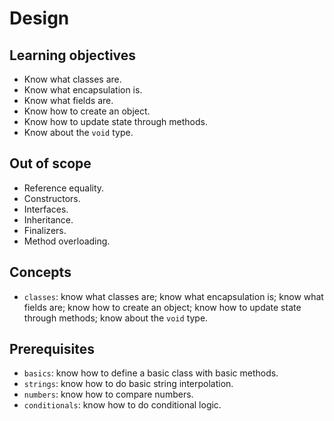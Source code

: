 # Design

## Learning objectives

- Know what classes are.
- Know what encapsulation is.
- Know what fields are.
- Know how to create an object.
- Know how to update state through methods.
- Know about the `void` type.

## Out of scope

- Reference equality.
- Constructors.
- Interfaces.
- Inheritance.
- Finalizers.
- Method overloading.

## Concepts

- `classes`: know what classes are; know what encapsulation is; know what fields are; know how to create an object; know how to update state through methods; know about the `void` type.

## Prerequisites

- `basics`: know how to define a basic class with basic methods.
- `strings`: know how to do basic string interpolation.
- `numbers`: know how to compare numbers.
- `conditionals`: know how to do conditional logic.
